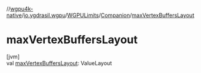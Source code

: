 //[wgpu4k-native](../../../../index.md)/[io.ygdrasil.wgpu](../../index.md)/[WGPULimits](../index.md)/[Companion](index.md)/[maxVertexBuffersLayout](max-vertex-buffers-layout.md)

# maxVertexBuffersLayout

[jvm]\
val [maxVertexBuffersLayout](max-vertex-buffers-layout.md): ValueLayout